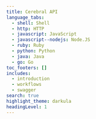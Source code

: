 ```yaml
---
title: Cerebral API
language_tabs:
  - shell: Shell
  - http: HTTP
  - javascript: JavaScript
  - javascript--nodejs: Node.JS
  - ruby: Ruby
  - python: Python
  - java: Java
  - go: Go
toc_footers: []
includes:
  - introduction
  - workflows
  - swagger
search: true
highlight_theme: darkula
headingLevel: 1
---
```


